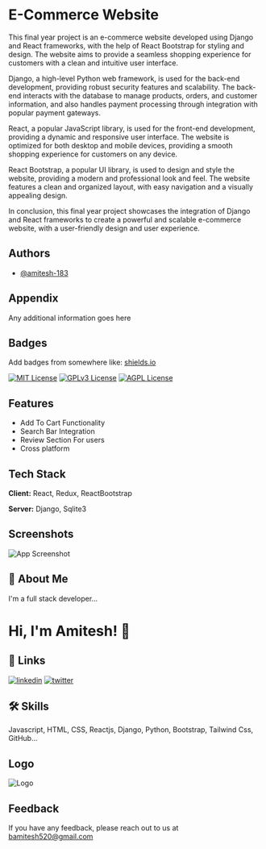 
# E-Commerce Website


This final year project is an e-commerce website developed using Django and React frameworks, with the help of React Bootstrap for styling and design. The website aims to provide a seamless shopping experience for customers with a clean and intuitive user interface.

Django, a high-level Python web framework, is used for the back-end development, providing robust security features and scalability. The back-end interacts with the database to manage products, orders, and customer information, and also handles payment processing through integration with popular payment gateways.

React, a popular JavaScript library, is used for the front-end development, providing a dynamic and responsive user interface. The website is optimized for both desktop and mobile devices, providing a smooth shopping experience for customers on any device.

React Bootstrap, a popular UI library, is used to design and style the website, providing a modern and professional look and feel. The website features a clean and organized layout, with easy navigation and a visually appealing design.

In conclusion, this final year project showcases the integration of Django and React frameworks to create a powerful and scalable e-commerce website, with a user-friendly design and user experience.


## Authors

- [@amitesh-183](https://www.github.com/amitesh-183)


## Appendix

Any additional information goes here


## Badges

Add badges from somewhere like: [shields.io](https://shields.io/)

[![MIT License](https://img.shields.io/badge/License-MIT-green.svg)](https://choosealicense.com/licenses/mit/)
[![GPLv3 License](https://img.shields.io/badge/License-GPL%20v3-yellow.svg)](https://opensource.org/licenses/)
[![AGPL License](https://img.shields.io/badge/license-AGPL-blue.svg)](http://www.gnu.org/licenses/agpl-3.0)


## Features

- Add To Cart Functionality
- Search Bar Integration
- Review Section For users
- Cross platform


## Tech Stack

**Client:** React, Redux, ReactBootstrap

**Server:** Django, Sqlite3


## Screenshots

![App Screenshot](https://i.postimg.cc/Z5ZL0gFp/Screenshot-2022-11-30-135705.png)


## 🚀 About Me
I'm a full stack developer...


# Hi, I'm Amitesh! 👋


## 🔗 Links
[![linkedin](https://img.shields.io/badge/linkedin-0A66C2?style=for-the-badge&logo=linkedin&logoColor=white)](https://www.linkedin.com/in/bamitesh183)
[![twitter](https://img.shields.io/badge/twitter-1DA1F2?style=for-the-badge&logo=twitter&logoColor=white)](https://twitter.com/amitesh_exe)


## 🛠 Skills
Javascript, HTML, CSS, Reactjs, Django, Python, Bootstrap, Tailwind Css, GitHub...


## Logo
![Logo](https://i.postimg.cc/0jcpL5Ff/logo.png)


## Feedback

If you have any feedback, please reach out to us at bamitesh520@gmail.com

